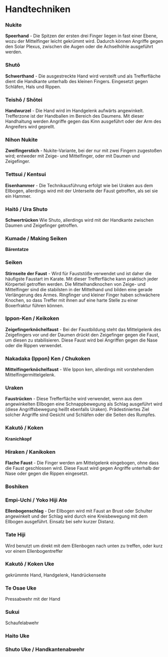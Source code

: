 # Handtechniken

<infoBox infoImg="/wiki/technik/nukite.jpg">

### Nukite 

**Speerhand** - Die Spitzen der ersten drei Finger liegen in fast einer Ebene, wozu der Mittelfinger leicht gekrümmt wird. Dadurch können Angriffe gegen den Solar Plexus, zwischen die Augen oder die Achselhöhle ausgeführt werden.

</infobox>

<infoBox infoImg="/wiki/technik/shuto.jpg">

### Shutō

**Schwerthand** - Die ausgestreckte Hand wird versteift und als Trefferfläche dient die Handkante unterhalb des kleinen Fingers. Eingesetzt gegen Schläfen, Hals und Rippen.

</infobox>	

<infoBox infoImg="/wiki/technik/shotei.jpg">

### Teishō / Shōtei

**Handwurzel** - Die Hand wird im Handgelenk aufwärts angewinkelt. Trefferzone ist der Handballen im Bereich des Daumens. Mit dieser Handhaltung werden Angriffe gegen das Kinn ausgeführt oder der Arm des Angreifers wird geprellt.

</infobox>	

<infoBox infoImg="/wiki/technik/nihon-nukite.jpg">

### Nihon Nukite

**Zweifingerstich** - Nukite-Variante, bei der nur mit zwei Fingern zugestoßen wird; entweder mit Zeige- und Mittelfinger, oder mit Daumen und Zeigefinger.

</infobox>	

<infoBox infoImg="/wiki/technik/kentsui.jpg">

### Tettsui / Kentsui

**Eisenhammer** - Die Technikausführung erfolgt wie bei Uraken aus dem Ellbogen, allerdings wird mit der Unterseite der Faust getroffen, als sei sie ein Hammer.

</infobox>	

<infoBox infoImg="/wiki/technik/ura-shuto.jpg">

### Haitō / Ura Shuto

**Schwertrücken** Wie Shuto, allerdings wird mit der Handkante zwischen Daumen und Zeigefinger getroffen.

</infobox>	

<infoBox infoImg="/wiki/technik/making-seiken.jpg">

### Kumade / Making Seiken

**Bärentatze**

</infobox>	

<infoBox infoImg="/wiki/technik/seiken-front.jpg" secondImg="/wiki/technik/seiken-side.jpg">

### Seiken

**Stirnseite der Faust** - Wird für Fauststöße verwendet und ist daher die häufigste Faustart im Karate. Mit dieser Trefferfläche kann praktisch jeder Körperteil getroffen werden. Die Mittelhandknochen von Zeige- und Mittelfinger sind die stabilsten in der Mittelhand und bilden eine gerade Verlängerung des Armes. Ringfinger und kleiner Finger haben schwächere Knochen, so dass Treffer mit ihnen auf eine harte Stelle zu einer Boxerfraktur führen können.

</infobox>	

<infoBox infoImg="/wiki/technik/keikoken.jpg">

### Ippon-Ken / Keikoken

**Zeigefingerknöchelfaust** - Bei der Faustbildung steht das Mittelgelenk des Zeigefingers vor und der Daumen drückt den Zeigefinger gegen die Faust, um diesen zu stabilisieren. Diese Faust wird bei Angriffen gegen die Nase oder die Rippen verwendet.

</infobox>	

<infoBox infoImg="/wiki/technik/chukoken.jpg">

### Nakadaka (Ippon) Ken / Chukoken

**Mittelfingerknöchelfaust** - Wie Ippon ken, allerdings mit vorstehendem Mittelfingermittelgelenk.

</infobox>	

<infoBox infoImg="/wiki/technik/uraken.jpg">

### Uraken

**Faustrücken** - Diese Trefferfläche wird verwendet, wenn aus dem angewinkelten Ellbogen eine Schnappbewegung als Schlag ausgeführt wird (diese Angriffsbewegung heißt ebenfalls Uraken). Prädestiniertes Ziel solcher Angriffe sind Gesicht und Schläfen oder die Seiten des Rumpfes.

</infobox>	

<infoBox infoImg="/wiki/technik/koken-vertical.jpg" secondImg="/wiki/technik/koken-lateral.jpg">

### Kakutō / Koken

**Kranichkopf**

</infobox>	

<infoBox infoImg="/wiki/technik/kanikoken.jpg">

### Hiraken / Kanikoken

**Flache Faust** - Die Finger werden am Mittelgelenk eingebogen, ohne dass die Faust geschlossen wird. Diese Faust wird gegen Angriffe unterhalb der Nase oder gegen die Rippen eingesetzt.

</infobox>	

<infoBox infoImg="/wiki/technik/boshiken.jpg">

### Boshiken

</infobox>	

<infoBox infoImg="/wiki/technik/yoko-hiji-ate.jpg">

### Empi-Uchi / Yoko Hiji Ate

**Ellenbogenschlag** - Der Ellbogen wird mit Faust an Brust oder Schulter angewinkelt und der Schlag wird durch eine Kreisbewegung mit dem Ellbogen ausgeführt. Einsatz bei sehr kurzer Distanz.

</infobox>	

<infoBox infoImg="/wiki/technik/tate-hiji.jpg">

### Tate Hiji

Wird benutzt um direkt mit dem Ellenbogen nach unten zu treffen, oder kurz vor einem Ellenbogentreffer

</infobox>	

<infoBox infoImg="/wiki/technik/koken-uke.jpg">

### Kakutō / Koken Uke

gekrümmte Hand, Handgelenk, Handrückenseite

</infobox>	

<infoBox infoImg="/wiki/technik/osae-uke.jpg">

### Te Osae Uke 

Pressabwehr mit der Hand

</infobox>	

<infoBox infoImg="/wiki/technik/sukui.jpg">

### Sukui

Schaufelabwehr

</infobox>	

<infoBox infoImg="/wiki/technik/haito-uke-01.jpg" secondImg="/wiki/technik/haito-uke-02.jpg">

### Haito Uke

</infobox>	

<infoBox infoImg="/wiki/technik/shuto-uke-01.jpg" secondImg="/wiki/technik/shuto-uke-02.jpg">

### Shuto Uke / Handkantenabwehr

</infobox>	